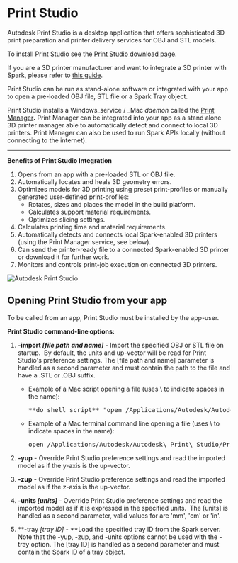 # Print Studio


Autodesk Print Studio is a desktop application that offers sophisticated 3D print preparation and printer delivery services for OBJ and STL models. 

To install Print Studio see the [Print Studio download page](https://github.com/spark3dp/print-manager/releases).

If you are a 3D printer manufacturer<span> and want to integrate a 3D printer with Spark, please refer to [this guide](/developers/reference/printer-manufacturers/integrate-your-printer/integrate-your-printer-model "Printer Manufacturers").</span>

Print Studio can be run as stand-alone software or integrated with your app to open a pre-loaded OBJ file, STL file or a Spark Tray object.  

Print Studio installs a Windows_service / _Mac _daemon_ called the [Print Manager](/developers/reference/desktop-applications/print-manager)**.** Print Manager can be integrated into your app as a stand alone 3D printer manager able to automatically detect and connect to local 3D printers. Print Manager can also be used to run Spark APIs locally (without connecting to the internet).

* * *

**Benefits of Print Studio Integration** 

1.  Opens from an app with a pre-loaded STL or OBJ file. 
2.  Automatically locates and heals 3D geometry errors.
3.  Optimizes models for 3D printing using preset print-profiles or manually generated user-defined print-profiles:
    *   Rotates, sizes and places the model in the build platform.
    *   Calculates support material requirements.
    *   Optimizes slicing settings.
4.  Calculates printing time and material requirements.
5.  Automatically detects and connects local Spark-enabled 3D printers (using the Print Manager service, see below).
6.  Can send the printer-ready file to a connected Spark-enabled 3D printer or download it for further work.
7.  Monitors and controls print-job execution on connected 3D printers.

![Autodesk Print Studio](https://dp6mb85fgupxl.cloudfront.net/blog-prd-content/uploads/2015/07/05_preview_v02.png)

## Opening Print Studio from your app

To be called from an app, Print Studio must be installed by the app-user.

**Print Studio command-line options:**

1.  **-import _[file path and name]_** - Import the specified OBJ or STL file on startup.  By default, the units and up-vector will be read for Print Studio's preference settings. The [file path and name] parameter is handled as a second parameter and must contain the path to the file and have a .STL or .OBJ suffix. 
    *   Example of a Mac script opening a file (uses \\ to indicate spaces in the name): 

        <pre class="p1"><span class="s1">**do shell script**</span> <span class="s2">"open /Applications/Autodesk/Autodesk\\ Print\\ Studio/Print\\ Studio.app --args -import /Applications/Autodesk/mymodel.stl -units cm"</span></pre>

    *   <span class="s2">Example of a Mac terminal command line opening a file (uses \ to indicate spaces in the name):</span>

        <pre class="p1"><span class="s2">open /Applications/Autodesk/Autodesk\ Print\ Studio/Print\ Studio.app --args -import</span> /Applications/Autodesk/mymodel.stl -units mm </pre>

2.  **-yup** - Override Print Studio preference settings and read the imported model as if the y-axis is the up-vector.
3.  **-zup** - Override Print Studio preference settings and read the imported model as if the z-axis is the up-vector.
4.  **-units _[units]_** - Override Print Studio preference settings and read the imported model as if it is expressed in the specified units.  The [units] is handled as a second parameter, valid values for are 'mm', 'cm' or 'in'.
5.  **-tray _[tray ID]_ - **Load the specified tray ID from the Spark server.  Note that the -yup, -zup, and -units options cannot be used with the -tray option. The [tray ID] is handled as a second parameter and must contain the Spark ID of a tray object.
